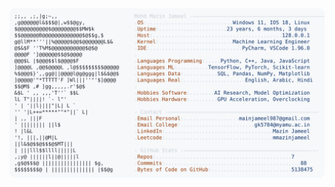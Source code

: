 <picture>
  <source srcset="https://raw.githubusercontent.com/mmazinjameel/mmazinjameel/main/dark_mode.svg?v=1746673555" media="(prefers-color-scheme: dark)">
  <img src="https://raw.githubusercontent.com/mmazinjameel/mmazinjameel/main/light_mode.svg?v=1746673555">
</picture>

